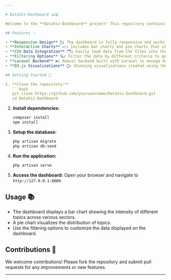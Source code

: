 ```yaml
---

# DataViz-Dashboard 📊💻

Welcome to the **DataViz-Dashboard** project! This repository contains a responsive and interactive data visualization dashboard built using Laravel and D3.js. The dashboard reads data from a CSV file, stores it in an SQLite database, and displays insightful charts and graphs to help users understand the data better.

## Features ✨

- **Responsive Design** 📱: The dashboard is fully responsive and works seamlessly across various devices.
- **Interactive Charts** 📈: Includes bar charts and pie charts that visualize data dynamically.
- **CSV Data Integration** 🗂️: Easily load data from CSV files into the SQLite database.
- **Filtering Options** 🔍: Filter the data by different criteria to get the insights you need.
- **Laravel Backend** ⚙️: Robust backend built with Laravel to manage data and server-side logic.
- **D3.js Visualizations** 🎨: Stunning visualizations created using the powerful D3.js library.

## Getting Started 🚀

1. **Clone the repository:**
   ```bash
   git clone https://github.com/yourusername/DataViz-Dashboard.git
   cd DataViz-Dashboard
   ```

2. **Install dependencies:**
   ```bash
   composer install
   npm install
   ```

3. **Setup the database:**
   ```bash
   php artisan migrate
   php artisan db:seed
   ```

4. **Run the application:**
   ```bash
   php artisan serve
   ```

5. **Access the dashboard:**
   Open your browser and navigate to `http://127.0.0.1:8000`.

## Usage 📚

- The dashboard displays a bar chart showing the intensity of different topics across various sectors.
- A pie chart visualizes the distribution of topics.
- Use the filtering options to customize the data displayed on the dashboard.

## Contributions 🤝

We welcome contributions! Please fork the repository and submit pull requests for any improvements or new features.

---
```

